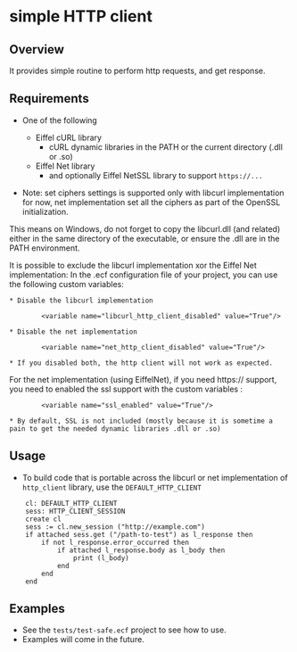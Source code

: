 # simple HTTP client

## Overview
It provides simple routine to perform http requests, and get response.

## Requirements
* One of the following
	- Eiffel cURL library
		- cURL dynamic libraries in the PATH or the current directory (.dll or .so)
	- Eiffel Net library 
		- and optionally Eiffel NetSSL library to support `https://...`

* Note: set ciphers settings is supported only with libcurl implementation for now, net implementation
set all the ciphers as part of the OpenSSL initialization.

This means on Windows, do not forget to copy the libcurl.dll (and related) either in the same directory of the executable, or ensure the .dll are in the PATH environment.

It is possible to exclude the libcurl implementation xor the Eiffel Net implementation:
	In the .ecf configuration file of your project, you can use the following custom variables:

	* Disable the libcurl implementation
```
		<variable name="libcurl_http_client_disabled" value="True"/>
```

	* Disable the net implementation
```
		<variable name="net_http_client_disabled" value="True"/>
```

	* If you disabled both, the http client will not work as expected.

For the net implementation (using EiffelNet), if you need https:// support, you need to enabled the ssl support with the custom variables :
```
		<variable name="ssl_enabled" value="True"/>
```
	* By default, SSL is not included (mostly because it is sometime a pain to get the needed dynamic libraries .dll or .so)

## Usage
* To build code that is portable across the libcurl or net implementation of `http_client` library, use the `DEFAULT_HTTP_CLIENT`

```
	cl: DEFAULT_HTTP_CLIENT
	sess: HTTP_CLIENT_SESSION
	create cl
	sess := cl.new_session ("http://example.com")
	if attached sess.get ("/path-to-test") as l_response then
		if not l_response.error_occurred then
			if attached l_response.body as l_body then
				print (l_body)
			end
		end
	end
```

## Examples
* See the `tests/test-safe.ecf` project to see how to use.
* Examples will come in the future.

